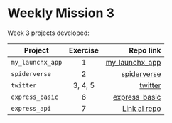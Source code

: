 # Weekly Mission 3

Week 3 projects developed:

| Project | Exercise | Repo link |
| ------------- |:-------------:| -----:|
|`my_launchx_app`|1|[my_launchx_app](https://github.com/unciafidelis/my_launchx_app)|
|`spiderverse`|2|[spiderverse](https://github.com/unciafidelis/spiderverse)|
|`twitter`|3, 4, 5|[twitter](https://github.com/unciafidelis/twitter)|
|`express_basic`|6|[express_basic](https://github.com/unciafidelis/express_basic)|
|`express_api`|7|[Link al repo](https://github.com/LaunchX-InnovaccionVirtual/MissionNodeJS)|
